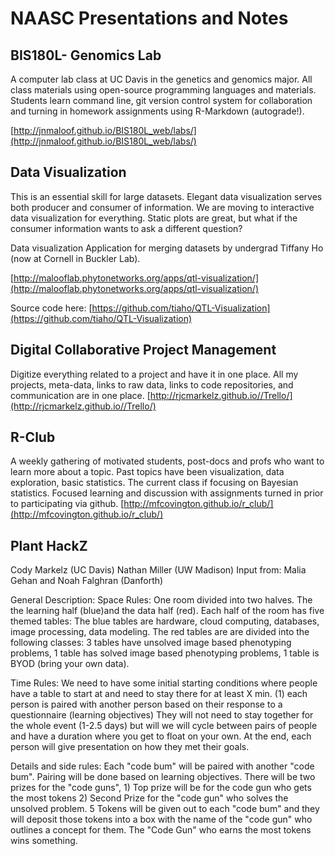 # NAASC Presentations and Notes
## BIS180L- Genomics Lab
A computer lab class at UC Davis in the genetics and genomics major. All class materials using open-source programming languages and materials. Students learn command line, git version control system for collaboration and turning in homework assignments using R-Markdown (autograde!).

[http://jnmaloof.github.io/BIS180L_web/labs/](http://jnmaloof.github.io/BIS180L_web/labs/)

## Data Visualization
This is an essential skill for large datasets. Elegant data visualization serves both producer and consumer of information. We are moving to interactive data visualization for everything. Static plots are great, but what if the consumer information wants to ask a different question? 

Data visualization Application for merging datasets by undergrad Tiffany Ho (now at Cornell in Buckler Lab).

[http://malooflab.phytonetworks.org/apps/qtl-visualization/](http://malooflab.phytonetworks.org/apps/qtl-visualization/)

Source code here: [https://github.com/tiaho/QTL-Visualization](https://github.com/tiaho/QTL-Visualization)

## Digital Collaborative Project Management
Digitize everything related to a project and have it in one place. All my projects, meta-data, links to raw data, links to code repositories, and communication are in one place. 
[http://rjcmarkelz.github.io//Trello/](http://rjcmarkelz.github.io//Trello/)

## R-Club
A weekly gathering of motivated students, post-docs and profs who want to learn more about a topic. Past topics have been visualization, data exploration, basic statistics. The current class if focusing on Bayesian statistics. Focused learning and discussion with assignments turned in prior to participating via github.
[http://mfcovington.github.io/r_club/](http://mfcovington.github.io/r_club/)

## Plant HackZ
Cody Markelz (UC Davis)
Nathan Miller (UW Madison)
Input from: Malia Gehan and Noah Falghran (Danforth)

General Description: 
Space Rules: One room divided into two halves. The the learning half (blue)and the data half (red). Each half of the room has five themed tables: The blue tables are hardware, cloud computing, databases, image processing, data modeling. The red tables are are divided into the following classes: 3 tables have unsolved image based phenotyping problems, 1 table has solved image based phenotyping problems, 1 table is BYOD (bring your own data).

Time Rules: We need to have some initial starting conditions where people have a table to start at and need to stay there for at least X min. (1) each person is paired with another person based on their response to a questionnaire (learning objectives) They will not need to stay together for the whole event (1-2.5 days) but will we will cycle between pairs of people and have a duration where you get to float on your own. At the end, each person will give presentation on how they met their goals.

Details and side rules: Each "code bum" will be paired with another "code bum". Pairing will be done based on learning objectives. There will be two prizes for the "code guns", 1) Top prize will be for the code gun who gets the most tokens 2) Second Prize for the "code gun" who solves the unsolved problem. 5 Tokens will be given out to each "code bum" and they will deposit those tokens into a box with the name of the "code gun" who outlines a concept for them. The "Code Gun" who earns the most tokens wins something.